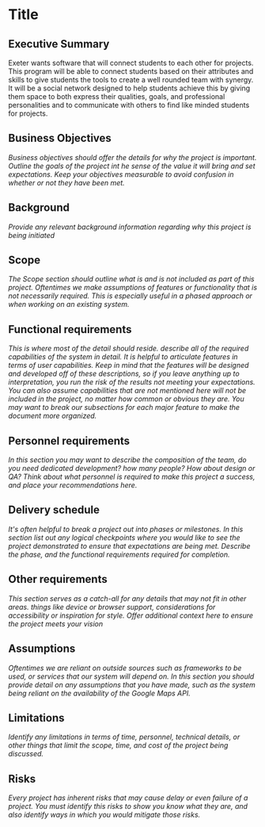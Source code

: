 # Title

## Executive Summary

Exeter wants software that will connect students to each other for projects. This program will be able to connect students based on their attributes and skills to give students the tools to create a well rounded team with synergy. It will be a social network designed to help students achieve this by giving them space to both express their qualities, goals, and professional personalities and to communicate with others to find like minded students for projects.

## Business Objectives

*Business objectives should offer the details for why the project is important.  Outline the goals of the project int he sense of the value it will bring and set expectations.  Keep your objectives measurable to avoid confusion in whether or not they have been met.*

## Background

*Provide any relevant background information regarding why this project is being initiated*

## Scope

*The Scope section should outline what is and is not included as part of this project.  Oftentimes we make assumptions of features or functionality that is not necessarily required.  This is especially useful in a phased approach or when working on an existing system.*

## Functional requirements

*This is where most of the detail should reside.  describe all of the required capabilities of the system in detail.  It is helpful to articulate features in terms of user capabilities.  Keep in mind that the features will be designed and developed off of these descriptions, so if you leave anything up to interpretation, you run the risk of the results not meeting your expectations.  You can also assume capabilities that are not mentioned here will not be included in the project, no matter how common or obvious they are.  You may want to break our subsections for each major feature to make the document more organized.*


## Personnel requirements

*In this section you may want to describe the composition of the team, do you need dedicated development?  how many people?  How about design or QA?  Think about what personnel is required to make this project a success, and place your recommendations here.*

## Delivery schedule

*It's often helpful to break a project out into phases or milestones.  In this section list out any logical checkpoints where you would like to see the project demonstrated to ensure that expectations are being met.  Describe the phase, and the functional requirements required for completion.*

## Other requirements

*This section serves as a catch-all for any details that may not fit in other areas.  things like device or browser support, considerations for accessibility or inspiration for style.  Offer additional context here to ensure the project meets your vision*

## Assumptions

*Oftentimes we are reliant on outside sources such as frameworks to be used, or services that our system will depend on.  In this section you should provide detail on any assumptions that you have made, such as the system being reliant on the availability of the Google Maps API.*

## Limitations

*Identify any limitations in terms of time, personnel, technical details, or other things that limit the scope, time, and cost of the project being discussed.*

## Risks

*Every project has inherent risks that may cause delay or even failure of a project.  You must identify this risks to show you know what they are, and also identify ways in which you would mitigate those risks.*
